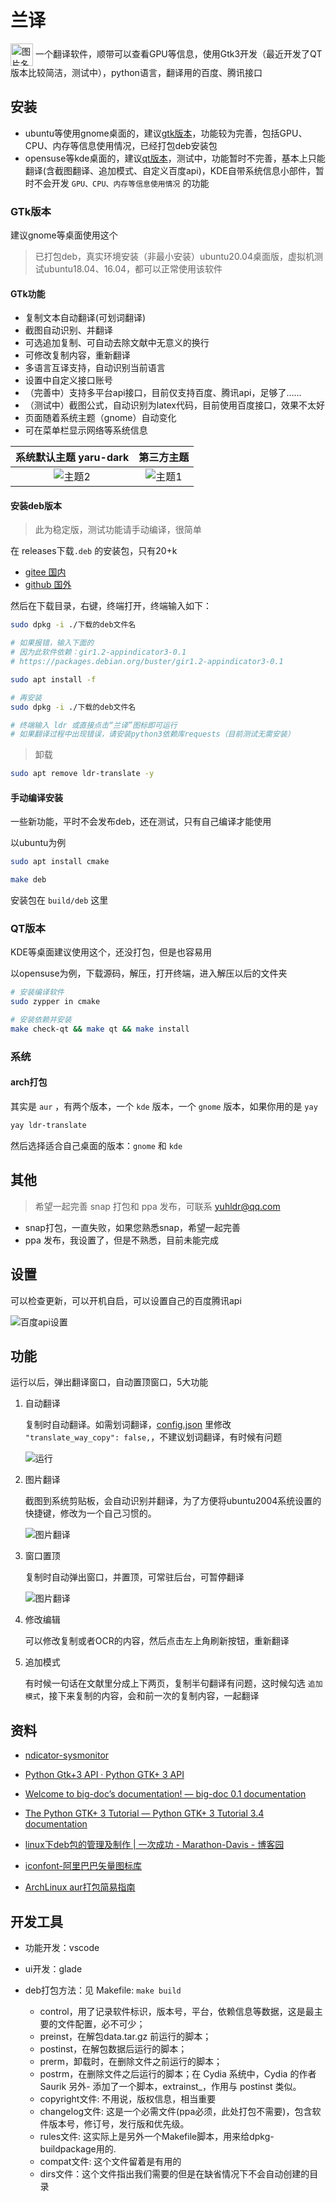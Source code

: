 # 兰译

 <img src="data/icon/icon.png" width = "36" height = "36" alt="图片名称" align=center />
一个翻译软件，顺带可以查看GPU等信息，使用Gtk3开发（最近开发了QT版本比较简洁，测试中），python语言，翻译用的百度、腾讯接口

## 安装

- ubuntu等使用gnome桌面的，建议[gtk版本](#gtk版本)，功能较为完善，包括GPU、CPU、内存等信息使用情况，已经打包deb安装包
- opensuse等kde桌面的，建议[qt版本](#qt版本)，测试中，功能暂时不完善，基本上只能翻译(含截图翻译、追加模式、自定义百度api)，KDE自带系统信息小部件，暂时不会开发 `GPU、CPU、内存等信息使用情况` 的功能

### GTk版本

建议gnome等桌面使用这个

> 已打包deb，真实环境安装（非最小安装）ubuntu20.04桌面版，虚拟机测试ubuntu18.04、16.04，都可以正常使用该软件

#### GTk功能

- 复制文本自动翻译(可划词翻译)
- 截图自动识别、并翻译
- 可选追加复制、可自动去除文献中无意义的换行
- 可修改复制内容，重新翻译
- 多语言互译支持，自动识别当前语言
- 设置中自定义接口账号
- （完善中）支持多平台api接口，目前仅支持百度、腾讯api，足够了……
- （测试中）截图公式，自动识别为latex代码，目前使用百度接口，效果不太好
- 页面随着系统主题（gnome）自动变化
- 可在菜单栏显示网络等系统信息

|系统默认主题 yaru-dark|第三方主题|
|:-:|:-:|
![主题2](images/lt.png)|![主题1](images/lt_other.png)

#### 安装deb版本

> 此为稳定版，测试功能请手动编译，很简单

在 releases下载`.deb` 的安装包，只有20+k

- [gitee 国内](https://gitee.com/yuhldr/ldr-translate/releases)
- [github 国外](https://github.com/yuhldr/ldr-translate/releases/)

然后在下载目录，右键，终端打开，终端输入如下：

```sh
sudo dpkg -i ./下载的deb文件名

# 如果报错，输入下面的
# 因为此软件依赖：gir1.2-appindicator3-0.1
# https://packages.debian.org/buster/gir1.2-appindicator3-0.1

sudo apt install -f

# 再安装
sudo dpkg -i ./下载的deb文件名

# 终端输入 ldr 或直接点击“兰译”图标即可运行
# 如果翻译过程中出现错误，请安装python3依赖库requests（目前测试无需安装）
```

> 卸载

```bash
sudo apt remove ldr-translate -y
```

#### 手动编译安装

一些新功能，平时不会发布deb，还在测试，只有自己编译才能使用

以ubuntu为例

```bash
sudo apt install cmake

make deb
```

安装包在 `build/deb` 这里

### QT版本

KDE等桌面建议使用这个，还没打包，但是也容易用

以opensuse为例，下载源码，解压，打开终端，进入解压以后的文件夹

```bash
# 安装编译软件
sudo zypper in cmake

# 安装依赖并安装
make check-qt && make qt && make install
```

### 系统

#### arch打包

其实是 `aur` ，有两个版本，一个 `kde` 版本，一个 `gnome` 版本，如果你用的是 `yay`

```bash
yay ldr-translate
```

然后选择适合自己桌面的版本：`gnome` 和 `kde`

## 其他

> 希望一起完善 snap 打包和 ppa 发布，可联系 yuhldr@qq.com

- snap打包，一直失败，如果您熟悉snap，希望一起完善
- ppa 发布，我设置了，但是不熟悉，目前未能完成

## 设置

可以检查更新，可以开机自启，可以设置自己的百度腾讯api

![百度api设置](images/prf.png)

## 功能

运行以后，弹出翻译窗口，自动置顶窗口，5大功能

1. 自动翻译

    复制时自动翻译。如需划词翻译，[config.json](./config.json) 里修改 `"translate_way_copy": false,`，不建议划词翻译，有时候有问题

    ![运行](images/lt_more.png)

2. 图片翻译

    截图到系统剪贴板，会自动识别并翻译，为了方便将ubuntu2004系统设置的快捷键，修改为一个自己习惯的。

    ![图片翻译](images/ocr.png)

3. 窗口置顶

    复制时自动弹出窗口，并置顶，可常驻后台，可暂停翻译

    ![图片翻译](images/lt_menu.png)

4. 修改编辑

    可以修改复制或者OCR的内容，然后点击左上角刷新按钮，重新翻译

5. 追加模式

    有时候一句话在文献里分成上下两页，复制半句翻译有问题，这时候勾选 `追加模式`，接下来复制的内容，会和前一次的复制内容，一起翻译

## 资料

- [ndicator-sysmonitor](https://github.com/fossfreedom/indicator-sysmonitor)

- [Python Gtk+3 API &#xB7; Python GTK+ 3 API](https://athenajc.gitbooks.io/python-gtk-3-api/content/)

- [Welcome to big-doc’s documentation! &mdash; big-doc 0.1 documentation](https://thebigdoc.readthedocs.io/en/latest/index.html)

- [The Python GTK+ 3 Tutorial &mdash; Python GTK+ 3 Tutorial 3.4 documentation](https://python-gtk-3-tutorial.readthedocs.io/en/latest/index.html)
- [linux下deb包的管理及制作 | 一次成功 - Marathon-Davis - 博客园](https://www.cnblogs.com/davis12/p/14365981.html)
- [iconfont-阿里巴巴矢量图标库](https://www.iconfont.cn/)
- [ArchLinux aur打包简易指南](https://segmentfault.com/a/1190000010991745)

## 开发工具

- 功能开发：vscode
- ui开发：glade
- deb打包方法：见 Makefile: `make build`

  - control，用了记录软件标识，版本号，平台，依赖信息等数据，这是最主要的文件配置，必不可少；
  - preinst，在解包data.tar.gz 前运行的脚本；
  - postinst，在解包数据后运行的脚本；
  - prerm，卸载时，在删除文件之前运行的脚本；
  - postrm，在删除文件之后运行的脚本；在 Cydia 系统中，Cydia 的作者 Saurik 另外- 添加了一个脚本，extrainst_，作用与 postinst 类似。
  - copyright文件: 不用说，版权信息，相当重要
  - changelog文件: 这是一个必需文件(ppa必须，此处打包不需要)，包含软件版本号，修订号，发行版和优先级。
  - rules文件: 这实际上是另外一个Makefile脚本，用来给dpkg-buildpackage用的.
  - compat文件: 这个文件留着是有用的
  - dirs文件：这个文件指出我们需要的但是在缺省情况下不会自动创建的目录
